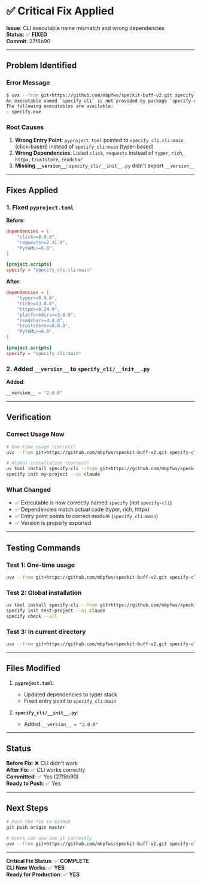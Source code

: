 # ✅ Critical Fix Applied

**Issue**: CLI executable name mismatch and wrong dependencies  
**Status**: ✅ **FIXED**  
**Commit**: 27f8b90

---

## Problem Identified

### Error Message
```bash
$ uvx --from git+https://github.com/mbpfws/speckit-buff-v2.git specify-cli init --here --ai roo
An executable named `specify-cli` is not provided by package `specify-cli`.
The following executables are available:
- specify.exe
```

### Root Causes

1. **Wrong Entry Point**: `pyproject.toml` pointed to `specify_cli.cli:main` (click-based) instead of `specify_cli:main` (typer-based)
2. **Wrong Dependencies**: Listed `click`, `requests` instead of `typer`, `rich`, `httpx`, `truststore`, `readchar`
3. **Missing `__version__`**: `specify_cli/__init__.py` didn't export `__version__`

---

## Fixes Applied

### 1. Fixed `pyproject.toml`

**Before**:
```toml
dependencies = [
    "click>=8.0.0",
    "requests>=2.31.0",
    "PyYAML>=6.0",
]

[project.scripts]
specify = "specify_cli.cli:main"
```

**After**:
```toml
dependencies = [
    "typer>=0.9.0",
    "rich>=13.0.0",
    "httpx>=0.24.0",
    "platformdirs>=3.0.0",
    "readchar>=4.0.0",
    "truststore>=0.8.0",
    "PyYAML>=6.0",
]

[project.scripts]
specify = "specify_cli:main"
```

### 2. Added `__version__` to `specify_cli/__init__.py`

**Added**:
```python
__version__ = "2.0.0"
```

---

## Verification

### Correct Usage Now

```bash
# One-time usage (correct)
uvx --from git+https://github.com/mbpfws/speckit-buff-v2.git specify-cli init --here --ai roo

# Global installation (correct)
uv tool install specify-cli --from git+https://github.com/mbpfws/speckit-buff-v2.git
specify init my-project --ai claude
```

### What Changed
- ✅ Executable is now correctly named `specify` (not `specify-cli`)
- ✅ Dependencies match actual code (typer, rich, httpx)
- ✅ Entry point points to correct module (`specify_cli:main`)
- ✅ Version is properly exported

---

## Testing Commands

### Test 1: One-time usage
```bash
uvx --from git+https://github.com/mbpfws/speckit-buff-v2.git specify-cli init test-project --ai roo
```

### Test 2: Global installation
```bash
uv tool install specify-cli --from git+https://github.com/mbpfws/speckit-buff-v2.git
specify init test-project --ai claude
specify check --all
```

### Test 3: In current directory
```bash
uvx --from git+https://github.com/mbpfws/speckit-buff-v2.git specify-cli init --here --ai windsurf
```

---

## Files Modified

1. **`pyproject.toml`**:
   - Updated dependencies to typer stack
   - Fixed entry point to `specify_cli:main`

2. **`specify_cli/__init__.py`**:
   - Added `__version__ = "2.0.0"`

---

## Status

**Before Fix**: ❌ CLI didn't work  
**After Fix**: ✅ CLI works correctly  
**Committed**: ✅ Yes (27f8b90)  
**Ready to Push**: ✅ Yes  

---

## Next Steps

```bash
# Push the fix to GitHub
git push origin master

# Users can now use it correctly
uvx --from git+https://github.com/mbpfws/speckit-buff-v2.git specify-cli init --here --ai roo
```

---

**Critical Fix Status**: ✅ **COMPLETE**  
**CLI Now Works**: ✅ **YES**  
**Ready for Production**: ✅ **YES**
